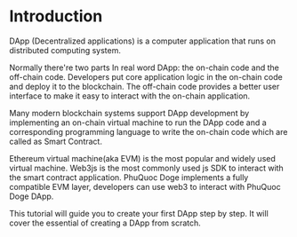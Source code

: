 # Introduction

DApp \(Decentralized applications\) is a computer application that runs on distributed computing system. 

Normally there're two parts In real word DApp: the on-chain code and the off-chain code. Developers put core application logic in the on-chain code and deploy it to the blockchain. The off-chain code provides a better user interface to make it easy to interact with the on-chain application. 

Many modern blockchain systems support DApp development by implementing an on-chain virtual machine to run the DApp code and a corresponding programming language to write the on-chain code which are called as Smart Contract.

Ethereum virtual machine\(aka EVM\) is the most popular and widely used virtual machine. Web3js is the most commonly used js SDK to interact with the smart contract application. PhuQuoc Doge implements a fully compatible EVM layer, developers can use web3 to interact with PhuQuoc Doge DApp. 

This tutorial will guide you to create your first DApp step by step. It will cover the essential of creating a DApp from scratch.

